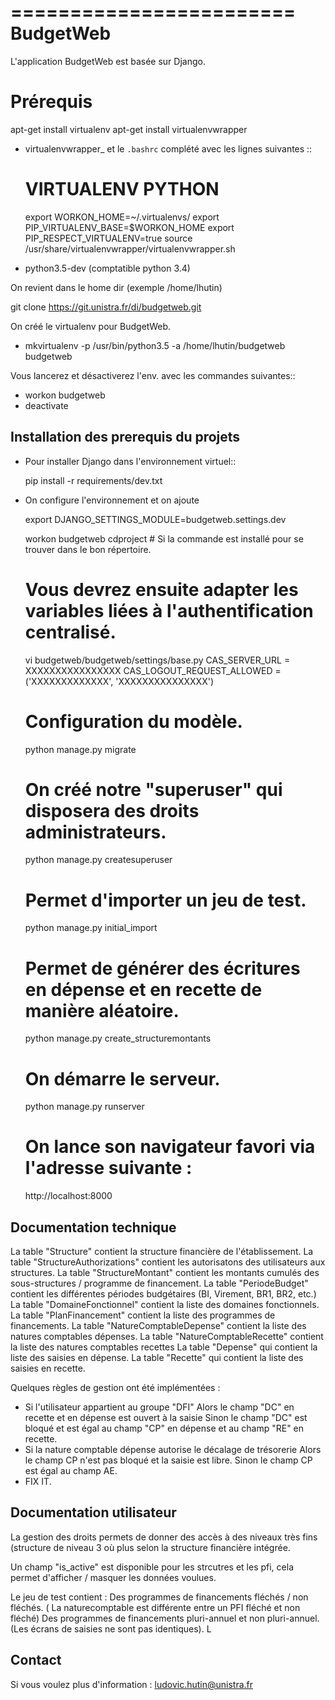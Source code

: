 ========================
BudgetWeb
========================

L'application BudgetWeb est basée sur Django.


Prérequis
===================

  apt-get install virtualenv
  apt-get install virtualenvwrapper
  
  * virtualenvwrapper_ et le ``.bashrc`` complété avec les lignes suivantes ::

	# VIRTUALENV PYTHON
	export WORKON_HOME=~/.virtualenvs/
	export PIP_VIRTUALENV_BASE=$WORKON_HOME
	export PIP_RESPECT_VIRTUALENV=true
	source /usr/share/virtualenvwrapper/virtualenvwrapper.sh
	
  * python3.5-dev (comptatible python 3.4)
  
On revient dans le home dir (exemple /home/lhutin)

  git clone https://git.unistra.fr/di/budgetweb.git
  
On créé le virtualenv pour BudgetWeb.

  * mkvirtualenv -p /usr/bin/python3.5 -a /home/lhutin/budgetweb budgetweb
  
Vous lancerez et désactiverez l'env. avec les commandes suivantes::

  * workon budgetweb
  * deactivate
  
  
Installation des prerequis du projets
-------------------------------------

* Pour installer Django dans l'environnement virtuel::

    pip install -r requirements/dev.txt
    
* On configure l'environnement et on ajoute 

    export DJANGO_SETTINGS_MODULE=budgetweb.settings.dev
    
    workon budgetweb
    cdproject # Si la commande est installé pour se trouver dans le bon répertoire.

    # Vous devrez ensuite adapter les variables liées à l'authentification centralisé.
    vi budgetweb/budgetweb/settings/base.py 
    CAS_SERVER_URL = XXXXXXXXXXXXXXXX
    CAS_LOGOUT_REQUEST_ALLOWED = ('XXXXXXXXXXXXX', 'XXXXXXXXXXXXXXX')
    
    # Configuration du modèle.
    python manage.py migrate
    
    # On créé notre "superuser" qui disposera des droits administrateurs.
    python manage.py createsuperuser
    
    # Permet d'importer un jeu de test.
    python manage.py initial_import
    
    # Permet de générer des écritures en dépense et en recette de manière aléatoire.
    python manage.py create_structuremontants
    
    # On démarre le serveur.
    python manage.py runserver
    
    # On lance son navigateur favori via l'adresse suivante :
    http://localhost:8000
   
Documentation technique
-----------------------

La table "Structure" contient la structure financière de l'établissement.
La table "StructureAuthorizations" contient les autorisatons des utilisateurs aux structures.
La table "StructureMontant" contient les montants cumulés des sous-structures / programme de financement.
La table "PeriodeBudget" contient les différentes périodes budgétaires (BI, Virement, BR1, BR2, etc.)
La table "DomaineFonctionnel" contient la liste des domaines fonctionnels.
La table "PlanFinancement" contient la liste des programmes de financements.
La table "NatureComptableDepense" contient la liste des natures comptables dépenses.
La table "NatureComptableRecette" contient la liste des natures comptables recettes
La table "Depense" qui contient la liste des saisies en dépense.
La table "Recette" qui contient la liste des saisies en recette.

Quelques règles de gestion ont été implémentées :
  * Si l'utilisateur appartient au groupe "DFI"
        Alors le champ "DC" en recette et en dépense est ouvert à la saisie
        Sinon le champ "DC" est bloqué et est égal au champ "CP" en dépense et au champ "RE" en recette.
  * Si la nature comptable dépense autorise le décalage de trésorerie
        Alors le champ CP n'est pas bloqué et la saisie est libre.
        Sinon le champ CP est égal au champ AE.
  * FIX IT.

Documentation utilisateur
-------------------------

La gestion des droits permets de donner des accès à des niveaux très fins (structure de niveau 3 où plus selon la structure financière intégrée.

Un champ "is_active" est disponible pour les strcutres et les pfi, cela permet d'afficher / masquer les données voulues.

Le jeu de test contient :
    Des programmes de financements fléchés / non fléchés. ( La naturecomptable est différente entre un PFI fléché et non fléché)
    Des programmes de financements pluri-annuel et non pluri-annuel. (Les écrans de saisies ne sont pas identiques).
L

Contact
-------

Si vous voulez plus d'information : ludovic.hutin@unistra.fr
